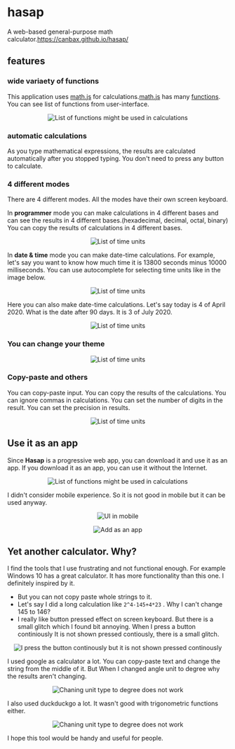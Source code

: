 # hasap

A web-based general-purpose math calculator.https://canbax.github.io/hasap/

## features

### wide variaety of functions
This application uses [math.js](https://github.com/josdejong/mathjs) for calculations.[math.js](https://github.com/josdejong/mathjs) has many [functions](https://mathjs.org/docs/reference/functions.html). You can see list of functions from user-interface.
<p align="center">
  <img src="docs/showFunctions.gif" title="List of functions might be used in calculations"/>
</p>

### automatic calculations

As you type mathematical expressions, the results are calculated automatically after you stopped typing. You don't need to press any button to calculate.

### 4 different modes

There are 4 different modes. All the modes have their own screen keyboard.

In **programmer** mode you can make calculations in 4 different bases and can see the results in 4 different bases.(hexadecimal, decimal, octal, binary) You can copy the results of calculations in 4 different bases.
<p align="center">
  <img src="docs/programmer.gif" title="List of time units"/>
</p>

In **date & time** mode you can make date-time calculations. For example, let's say you want to know how much time it is 13800 seconds minus 10000 milliseconds. You can use autocomplete for selecting time units like in the image below.
<p align="center">
  <img src="docs/timeCalc.gif" title="List of time units"/>
</p>

Here you can also make date-time calculations. Let's say today is 4 of April 2020. What is the date after 90 days. It is 3 of July 2020.
<p align="center">
  <img src="docs/dateCalc.gif" title="List of time units"/>
</p>

### You can change your theme

<p align="center">
  <img src="docs/themes.gif" title="List of time units"/>
</p>

### Copy-paste and others

You can copy-paste input. You can copy the results of the calculations. You can ignore commas in calculations.
You can set the number of digits in the result. You can set the precision in results.
<p align="center">
  <img src="docs/copyPasteIgnoreComma.gif" title="List of time units"/>
</p>

## Use it as an app 

Since **Hasap** is a progressive web app, you can download it and use it as an app. If you download it as an app, you can use it without the Internet.
<p align="center">
  <img src="docs/win10-pwa.png" title="List of functions might be used in calculations"/>
</p>
I didn't consider mobile experience. So it is not good in mobile but it can be used anyway.
<p align="center">
  <img src="docs/android-pwa1.jfif" title="UI in mobile"/>
</p>
<p align="center">
  <img src="docs/android-pwa0.jfif" title="Add as an app"/>
</p>

## Yet another calculator. Why?

I find the tools that I use frustrating and not functional enough.
For example Windows 10 has a great calculator. It has more functionality than this one. I definitely inspired by it.

* But you can not copy paste whole strings to it.
* Let's say I did a long calculation like `2^4-145+4*23` . Why I can't change 145 to 146?
* I really like button pressed effect on screen keyboard. But there is a small glitch which I found bit annoying. When I press a button continiously It is not shown pressed contiously, there is a small glitch.

<p align="center">
  <img src="docs/win10-glitch.gif" title="I press the button continously but it is not shown pressed continously"/>
</p>

I used google as calculator a lot. You can copy-paste text and change the string from the middle of it. But When I changed angle unit to degree why the results aren't changing.
<p align="center">
  <img src="docs/googleAsCalculator.gif" title="Chaning unit type to degree does not work"/>
</p>

I also used duckduckgo a lot. It wasn't good with trigonometric functions either.
<p align="center">
  <img src="docs/ddgCalculator.gif" title="Chaning unit type to degree does not work"/>
</p>

I hope this tool would be handy and useful for people.

